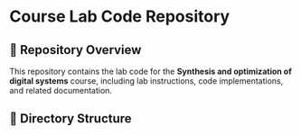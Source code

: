 # Course Lab Code Repository

## 📌 Repository Overview
This repository contains the lab code for the **Synthesis and optimization of digital systems** course, including lab instructions, code implementations, and related documentation.

## 📁 Directory Structure
